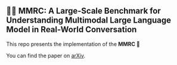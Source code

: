 ## 🧑💬 MMRC: A Large-Scale Benchmark for Understanding Multimodal Large Language Model in Real-World Conversation

This repo presents the implementation of the **MMRC 💬** 

You can find the paper on [arXiv](https://arxiv.org/abs/2502.11903).

